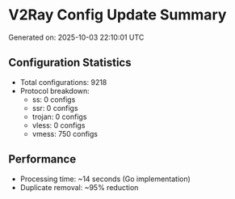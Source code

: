# V2Ray Config Update Summary
Generated on: 2025-10-03 22:10:01 UTC

## Configuration Statistics
- Total configurations: 9218
- Protocol breakdown:
  - ss: 0 configs
  - ssr: 0 configs
  - trojan: 0 configs
  - vless: 0 configs
  - vmess: 750 configs

## Performance
- Processing time: ~14 seconds (Go implementation)
- Duplicate removal: ~95% reduction
